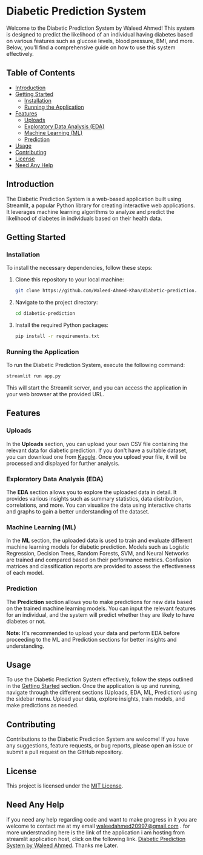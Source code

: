 # Diabetic Prediction System

Welcome to the Diabetic Prediction System by Waleed Ahmed! This system is designed to predict the likelihood of an individual having diabetes based on various features such as glucose levels, blood pressure, BMI, and more. Below, you'll find a comprehensive guide on how to use this system effectively.

## Table of Contents
- [Introduction](#introduction)
- [Getting Started](#getting-started)
  - [Installation](#installation)
  - [Running the Application](#running-the-application)
- [Features](#features)
  - [Uploads](#uploads)
  - [Exploratory Data Analysis (EDA)](#exploratory-data-analysis-eda)
  - [Machine Learning (ML)](#machine-learning-ml)
  - [Prediction](#prediction)
- [Usage](#usage)
- [Contributing](#contributing)
- [License](#license)
- [Need Any Help](#help)

## Introduction <a name="introduction"></a>

The Diabetic Prediction System is a web-based application built using Streamlit, a popular Python library for creating interactive web applications. It leverages machine learning algorithms to analyze and predict the likelihood of diabetes in individuals based on their health data.

## Getting Started <a name="getting-started"></a>

### Installation <a name="installation"></a>

To install the necessary dependencies, follow these steps:

1. Clone this repository to your local machine:

   ```bash
   git clone https://github.com/Waleed-Ahmed-Khan/diabetic-prediction.git
   ```

2. Navigate to the project directory:

   ```bash
   cd diabetic-prediction
   ```

3. Install the required Python packages:

   ```bash
   pip install -r requirements.txt
   ```

### Running the Application <a name="running-the-application"></a>

To run the Diabetic Prediction System, execute the following command:

```bash
streamlit run app.py
```

This will start the Streamlit server, and you can access the application in your web browser at the provided URL.

## Features <a name="features"></a>

### Uploads <a name="uploads"></a>

In the **Uploads** section, you can upload your own CSV file containing the relevant data for diabetic prediction. If you don't have a suitable dataset, you can download one from [Kaggle](https://www.kaggle.com/datasets/mathchi/diabetes-data-set). Once you upload your file, it will be processed and displayed for further analysis.

### Exploratory Data Analysis (EDA) <a name="exploratory-data-analysis-eda"></a>

The **EDA** section allows you to explore the uploaded data in detail. It provides various insights such as summary statistics, data distribution, correlations, and more. You can visualize the data using interactive charts and graphs to gain a better understanding of the dataset.

### Machine Learning (ML) <a name="machine-learning-ml"></a>

In the **ML** section, the uploaded data is used to train and evaluate different machine learning models for diabetic prediction. Models such as Logistic Regression, Decision Trees, Random Forests, SVM, and Neural Networks are trained and compared based on their performance metrics. Confusion matrices and classification reports are provided to assess the effectiveness of each model.

### Prediction <a name="prediction"></a>

The **Prediction** section allows you to make predictions for new data based on the trained machine learning models. You can input the relevant features for an individual, and the system will predict whether they are likely to have diabetes or not.

**Note:** It's recommended to upload your data and perform EDA before proceeding to the ML and Prediction sections for better insights and understanding.

## Usage <a name="usage"></a>

To use the Diabetic Prediction System effectively, follow the steps outlined in the [Getting Started](#getting-started) section. Once the application is up and running, navigate through the different sections (Uploads, EDA, ML, Prediction) using the sidebar menu. Upload your data, explore insights, train models, and make predictions as needed.

## Contributing <a name="contributing"></a>

Contributions to the Diabetic Prediction System are welcome! If you have any suggestions, feature requests, or bug reports, please open an issue or submit a pull request on the GitHub repository.

## License <a name="license"></a>

This project is licensed under the [MIT License](LICENSE).

## Need Any Help <a name="help"></a>

if you need any help regarding code and want to make progress in it you are welcome to contact me at my email waleedahmed20997@gmail.com . for more understnading here is the link of the application i am hosting from streamlit application host, click on the following link.
[Diabetic Prediction System by Waleed Ahmed](https://diabetic-prediction-fyqccappixupus69pzo8pdz.streamlit.app/).
Thanks me Later.
